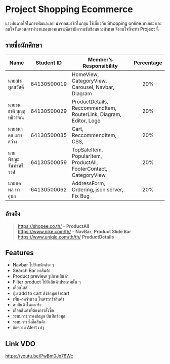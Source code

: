 
# Project Shopping Ecommerce

แรงบันดาลใจในการพัฒนาแอป
มาจากสมาชิกในกลุ่ม ใช้เกี่ยวกับ Shopping online มาเยอะ และสนใจขั้นตอนการทำงานของแอพเพราะคิดว่ามีความซับซ้อนและท้าทาย
จึงสนใจที่จะทำ Project นี้

## รายชื่อนักศึกษา

| Name | Student ID |  Member’s Responsibility | Percentage |
| - | - | - | :-: |
| นายณัช พูลสวัสดิ์ | 64130500019 | HomeView, CategoryView, Carousel, Navbar, Diagram | 20% |
| นายธนชาติ บุญฤทธิวรรณ | 64130500029 | ProductDetails, ReccommendItem, RouterLink, Diagram, Editor, Logo | 20% |
| นายธนาดล แสงสว่าง | 64130500035 | Cart, ReccommendItem, CSS,  | 20% | 
| นายพิชญะ จันทรศรีวงศ์ | 64130500059 | TopSaleItem, PopularItem, ProductAll, FooterContact, CategoryView | 20% |
| นายภคพล ทาอุบล | 64130500062 | AddressForm, Ordering, json server, Fix Bug | 20% |

## อ้างอิง
> https://shopee.co.th/ - **ProductAll** <br/>
> https://www.nike.com/th/ - **NavBar**, **Product Slide Bar** <br/>
> https://www.uniqlo.com/th/th/ **ProductDetails** <br/>

## Features
- Navbar ไปยังหน้าต่าง ๆ 
- Search Bar หาสินค้า
- Product preview รูปภาพสินค้า
- Filter product ไปยังสินค้าประเภทนั้น ๆ 
- เลือกไซส์
- ปุ่ม add to cart ส่งข้อมูลเข้าcart
- เพิ่ม-ลดจำนวน ในตระกร้าสินค้า 
- ลบสินค้าในตะกร้า 
- เลือกสินค้าที่ต้องการสั่งซื้อ
- ระบบการกรองข้อมูล บันทึกข้อมูล
- ระบบการสั่งซื้อสินค้า
- ข้อความ Alert เท่ๆ

## Link VDO
https://youtu.be/PwBm0Jx76Wc
